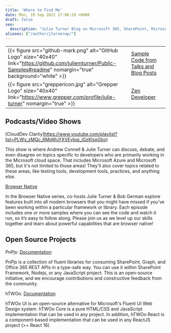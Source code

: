 ```yaml
---
title: 'Where to Find Me'
date: Mon, 19 Sep 2022 17:06:28 +0000
draft: false
seo:
  description: "Julie Turner Blog on Microsoft 365, SharePoint, Microsoft Teams, development and extensibility - about the author."
aliases: ["/author/jturnerwp/"]
---
```



| | | |
|----------|-------------|------|
| {{< figure src="github-mark.png" alt="GitHub Logo" size="40x40" link="https://github.com/juliemturner/Public-Samples#readme" nomargin="true" background="white" >}} | [ Sample Code from Talks and Blog Posts](https://github.com/juliemturner/Public-Samples#readme) |
| {{< figure src="greppericon.jpg" alt="Grepper Logo" size="40x40" link="https://www.grepper.com/profile/julie-turner" nomargin="true" >}} | [ Zen Developer](https://www.grepper.com/profile/julie-turner) |

## Podcasts/Video Shows

[CloudDev Clarity]https://www.youtube.com/playlist?list=PLWv_zMQc_6MpWuYXVEybqj_iGzKlsqGbo)

This show is where Andrew Connell & Julie Turner can discuss, debate, and even disagree on topics specific to developers who are primarily working in the Microsoft cloud space. That includes Microsoft Azure and Microsoft 365, but it's not limited to those areas! They'll also cover topics related to these areas, like testing tools, development tools, practices, and anything else.

[Browser Native](https://officedev.github.io/browser-native/)

In the Browser Native series, co-hosts Julie Turner & Bob German explore features built into all modern browsers that you might have missed if you’ve been working within a particular framework or library. Each episode includes one or more samples where you can see the code and watch it run, so it’s easy to follow along. Please join us as we level up our skills together and learn about powerful capabilities that are browser native!

## Open Source Projects

PnPjs: [Documentation](https://pnp.github.io/pnpjs/)

PnPjs is a collection of fluent libraries for consuming SharePoint, Graph, and Office 365 REST APIs in a type-safe way. You can use it within SharePoint Framework, Nodejs, or any JavaScript project. This is an open-source initiative, and we encourage contributions and constructive feedback from the community.

hTWOo: [Documentation](https://lab.n8d.studio/htwoo/)

hTWOo UI is an open-source alternative for Microsoft's Fluent UI Web Design system. hTWOo Core is a pure HTML/CSS and JavaScript implementation that can be used in any project. In addition, hTWOo React is a component-based implementation that can be used in any ReactJS project (>= React 16).
